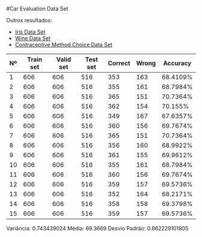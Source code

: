 #Car Evaluation Data Set

Outros resultados:
- [Iris Data Set](/k-nearest-neighbors/result/iris.md)
- [Wine Data Set](/k-nearest-neighbors/result/wine.md)
- [Contraceptive Method Choice Data Set](/k-nearest-neighbors/result/cmc.md)


| Nº | Train set | Valid set | Test set | Correct | Wrong | Accuracy |
|----|-----------|-----------|----------|---------|-------|----------|
|1|606|606|516|353|163|68.4109%|
|2|606|606|516|355|161|68.7984%|
|3|606|606|516|365|151|70.7364%|
|4|606|606|516|362|154|70.155%|
|5|606|606|516|349|167|67.6357%|
|6|606|606|516|360|156|69.7674%|
|7|606|606|516|365|151|70.7364%|
|8|606|606|516|356|160|68.9922%|
|9|606|606|516|361|155|69.9612%|
|10|606|606|516|355|161|68.7984%|
|11|606|606|516|360|156|69.7674%|
|12|606|606|516|359|157|69.5736%|
|13|606|606|516|352|164|68.2171%|
|14|606|606|516|358|158|69.3798%|
|15|606|606|516|359|157|69.5736%|

Variância: 0.743439024
Média: 69.3669
Desvio Padrão: 0.862229101805
